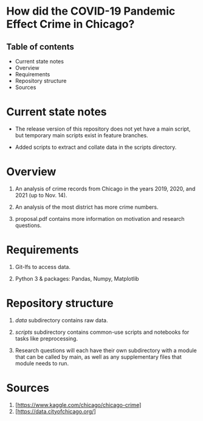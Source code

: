 # How did the COVID-19 Pandemic Effect Crime in Chicago?

## Table of contents
*  Current state notes
*  Overview
*  Requirements
*  Repository structure
*  Sources

# Current state notes
* The release version of this repository does not yet have a main script, but temporary main scripts exist in feature branches.

* Added scripts to extract and collate data in the scripts directory.

# Overview
1. An analysis of crime records from Chicago in the years 2019, 2020, and 2021 (up to Nov. 14).

2. An analysis of the most district has more crime numbers.

3. proposal.pdf contains more information on motivation and research questions.

# Requirements
1. Git-lfs to access data.

2. Python 3 & packages: Pandas, Numpy, Matplotlib

# Repository structure
1. *data* subdirectory contains raw data.

2. *scripts* subdirectory contains common-use scripts and notebooks for tasks like preprocessing.

3. Research questions will each have their own subdirectory with a module that can be called by main, as well as any supplementary files that module needs to run.

# Sources

1. [https://www.kaggle.com/chicago/chicago-crime]
2. [https://data.cityofchicago.org/]
